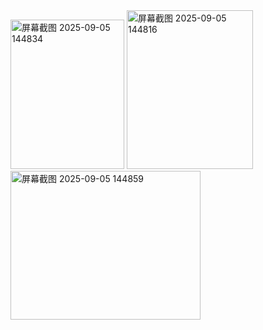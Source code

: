 <img width="182" height="239" alt="屏幕截图 2025-09-05 144834" src="https://github.com/user-attachments/assets/dc6570b8-1fdc-4266-807f-4a7610bcfbab" />
<img width="202" height="254" alt="屏幕截图 2025-09-05 144816" src="https://github.com/user-attachments/assets/0d857247-c4c1-4078-85b0-5ff6bc2f9126" />
<img width="304" height="238" alt="屏幕截图 2025-09-05 144859" src="https://github.com/user-attachments/assets/a4138ccb-1354-4848-957c-4b20ce6c873e" />
